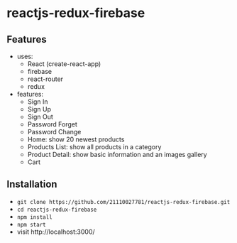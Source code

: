 # reactjs-redux-firebase

## Features

* uses:
  * React (create-react-app)
  * firebase
  * react-router
  * redux
* features:
  * Sign In
  * Sign Up
  * Sign Out
  * Password Forget
  * Password Change
  * Home: show 20 newest products 
  * Products List: show all products in a category 
  * Product Detail: show basic information and an images gallery
  * Cart

## Installation

* `git clone https://github.com/21110027781/reactjs-redux-firebase.git`
* `cd reactjs-redux-firebase`
* `npm install`
* `npm start`
* visit http://localhost:3000/